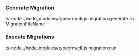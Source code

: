 ### Generate Migration
ts-node ./node_modules/typeorm/cli.js migration:generate -n MigrationFileName
### Execute Migrations
ts-node ./node_modules/typeorm/cli.js migration:run